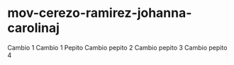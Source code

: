 # mov-cerezo-ramirez-johanna-carolinaj
Cambio 1 
Cambio 1 Pepito
Cambio pepito 2
Cambio pepito 3
Cambio pepito 4
